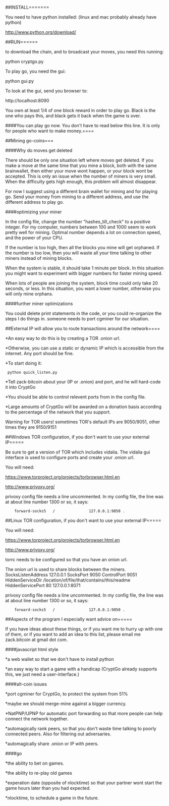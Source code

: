 ##INSTALL=======

You need to have python installed: (linux and mac probably already have python)

http://www.python.org/download/

##RUN======

to download the chain, and to broadcast your moves, you need this running:

python cryptgo.py

To play go, you need the gui:

python gui.py



To look at the gui, send you browser to: 

http://localhost:8090

You own at least 1/4 of one block reward in order to play go. Black is the one who pays this, and black gets it back when the game is over. 


####You can play go now. You don't have to read below this line. It is only for people who want to make money.====

##Mining go-coins===

####Why do moves get deleted

There should be only one situation left where moves get deleted. If you make a move at the same time that you mine a block, both with the same brainwallet, then either your move wont happen, or your block wont be accepted. This is only an issue when the number of miners is very small. When the difficulty gets high enough, this problem will almost disappear. 

For now I suggest using a different brain wallet for mining and for playing go. Send your money from mining to a different address, and use the different address to play go.

####optimizing your miner

In the config file, change the number "hashes_till_check" to a positive integer. For my computer, numbers between 100 and 1000 seem to work pretty well for mining. Optimal number depends a lot on connection speed, and the power of your CPU.

If the number is too high, then all the blocks you mine will get orphaned. If the number is too low, then you will waste all your time talking to other miners instead of mining blocks.

When the system is stable, it should take 1 minute per block. In this situation you might want to experiment with bigger numbers for faster mining speed.

When lots of people are joining the system, block time could only take 20 seconds, or less. In this situation, you want a lower number, otherwise you will only mine orphans.

####further miner optimizations

You could delete print statements in the code, or you could re-organize the steps I do things in.
someone needs to port cgminer for our situation.

##External IP will allow you to route transactions around the network====

*An easy way to do this is by creating a TOR .onion url. 

*Otherwise, you can use a static or dynamic IP which is accessible from the internet. Any port should be fine.

*To start doing it: 

     python quick_listen.py

*Tell zack-bitcoin about your (IP or .onion) and port, and he will hard-code it into CryptGo

*You should be able to control relevent ports from in the config file.

*Large amounts of CryptGo will be awarded on a donation basis according to the percentage of the network that you support.

Warning for TOR users! sometimes TOR's default IPs are 9050/9051, other times they are 9150/9151

##Windows TOR configuration, if you don't want to use your external IP=====

Be sure to get a version of TOR which includes vidalia. The vidalia gui interface is used to configure ports and create your .onion url.

You will need:

https://www.torproject.org/projects/torbrowser.html.en

http://www.privoxy.org/

privoxy config file needs a line uncommented. In my config file, the line was at about line number 1300 or so, it says:

        forward-socks5   /               127.0.0.1:9050 .

##Linux TOR configuration, if you don't want to use your external IP=====

You will need:

https://www.torproject.org/projects/torbrowser.html.en

http://www.privoxy.org/

torrc needs to be configured so that you have an onion url.

The onion url is used to share blocks between the miners.
        SocksListenAddress 127.0.0.1
        SocksPort 9050
        ControlPort 9051
        HiddenServiceDir /location/of/file/that/contains/this/readme
        HiddenServicePort 80 127.0.0.1:8071

privoxy config file needs a line uncommented. In my config file, the line was at about line number 1300 or so, it says:

        forward-socks5   /               127.0.0.1:9050 .


##Aspects of the program I especially want advice on=====

If you have ideas about these things, or if you want me to hurry up with one of them, or if you want to add an idea to this list, please email me zack.bitcoin at gmail dot com.

####javascript html style

*a web wallet so that we don't have to install python

*an easy way to start a game with a handicap (CryptGo already supports this, we just need a user-interface.)

####alt-coin issues

*port cgminer for CryptGo, to protect the system from 51%

*maybe we should merge-mine against a bigger currency.

*NatPNP/UPNP for automatic port forwarding so that more people can help connect the network together.

*automagically rank peers, so that you don't waste time talking to poorly connected peers. Also for filtering out adversaries.

*automagically share .onion or IP with peers.

####go 

*the ability to bet on games.

*the ability to re-play old games

*experation date (opposite of nlocktime) so that your partner wont start the game hours later than you had expected.

*nlocktime, to schedule a game in the future.
